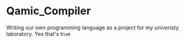 # Qamic_Compiler
Writing our own programming language as a project for my univeristy laboratory.
Yes that's true
